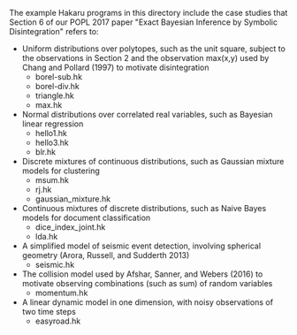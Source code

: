The example Hakaru programs in this directory include the case studies
that Section 6 of our POPL 2017 paper "Exact Bayesian Inference by
Symbolic Disintegration" refers to:

* Uniform distributions over polytopes, such as the unit square, subject
  to the observations in Section 2 and the observation max(x,y) used by
  Chang and Pollard (1997) to motivate disintegration
    * borel-sub.hk
    * borel-div.hk
    * triangle.hk
    * max.hk
* Normal distributions over correlated real variables, such as Bayesian
  linear regression
    * hello1.hk
    * hello3.hk
    * blr.hk
* Discrete mixtures of continuous distributions, such as Gaussian
  mixture models for clustering
    * msum.hk
    * rj.hk
    * gaussian_mixture.hk
* Continuous mixtures of discrete distributions, such as Naive Bayes
  models for document classification
    * dice_index_joint.hk
    * lda.hk
* A simplified model of seismic event detection, involving spherical
  geometry (Arora, Russell, and Sudderth 2013)
    * seismic.hk
* The collision model used by Afshar, Sanner, and Webers (2016) to motivate
  observing combinations (such as sum) of random variables
    * momentum.hk
* A linear dynamic model in one dimension, with noisy observations of
  two time steps
    * easyroad.hk


